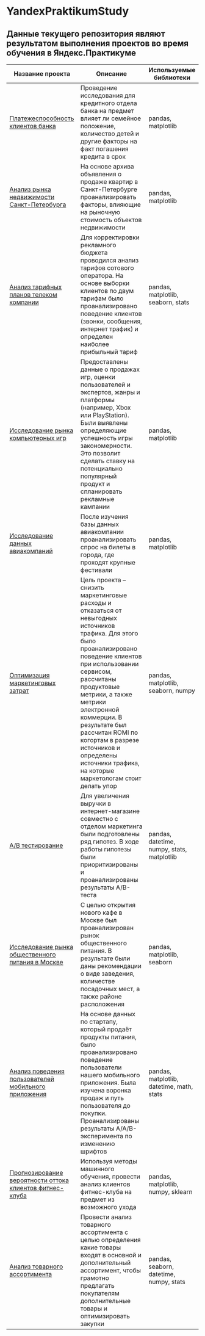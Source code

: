 # YandexPraktikumStudy

## Данные текущего репозитория являют результатом выполнения проектов во время обучения в Яндекс.Практикуме

Название проекта  | Описание  | Используемые библиотеки
------------- | ------------- | -------------
[Платежеспособность клиентов банка](https://github.com/LazarevaAP/YandexPraktikumStudy/tree/main/Credit) | Проведение исследования для кредитного отдела банка на предмет влияет ли семейное положение, количество детей и другие факторы на факт погашения кредита в срок | pandas, matplotlib
[Анализ рынка недвижимости Санкт-Петербурга](https://github.com/LazarevaAP/YandexPraktikumStudy/tree/main/Real_estate)  | На основе архива объявления о продаже квартир в Санкт-Петербурге проанализировать факторы, влияющие на рыночную стоимость объектов недвижимости | pandas, matplotlib
[Анализ тарифных планов телеком компании](https://github.com/LazarevaAP/YandexPraktikumStudy/tree/main/Tariffs)  | Для корректировки рекламного бюджета проводился анализ тарифов сотового оператора. На основе выборки клиентов по двум тарифам было проанализировано поведение клиентов (звонки, сообщения, интернет трафик) и определен наиболее прибыльный тариф | pandas, matplotlib, seaborn, stats
[Исследование рынка компьютерных игр](https://github.com/LazarevaAP/YandexPraktikumStudy/tree/main/Games)  | Предоставлены данные о продажах игр, оценки пользователей и экспертов, жанры и платформы (например, Xbox или PlayStation). Были выявлены определяющие успешность игры закономерности. Это позволит сделать ставку на потенциально популярный продукт и спланировать рекламные кампании | pandas, matplotlib
[Исследование данных авиакомпаний](https://github.com/LazarevaAP/YandexPraktikumStudy/tree/main/Airlines)  | После изучения базы данных авиакомпании проанализировать спрос на билеты в города, где проходят крупные фестивали | pandas, matplotlib
[Оптимизация маркетинговых затрат](https://github.com/LazarevaAP/YandexPraktikumStudy/tree/main/Marketing) | Цель проекта – снизить маркетинговые расходы и отказаться от невыгодных источников трафика. Для этого было проанализировано поведение клиентов при использовании сервисом, рассчитаны продуктовые метрики, а также метрики электронной коммерции. В результате был рассчитан ROMI по когортам в разрезе источников и определены источники трафика, на которые маркетологам стоит делать упор | pandas, matplotlib, seaborn, numpy
[А/В тестирование](https://github.com/LazarevaAP/YandexPraktikumStudy/tree/main/AB-test)  | Для увеличения выручки в интернет-магазине совместно с отделом маркетинга были подготовлены ряд гипотез. В ходе работы гипотезы были приоритизированы и проанализированы результаты A/B-теста | pandas, datetime, numpy, stats, matplotlib
[Исследование рынка общественного питания в Москве](https://github.com/LazarevaAP/YandexPraktikumStudy/tree/main/Restaurants)  | С целью открытия нового кафе в Москве был проанализирован рынок общественного питания. В результате были даны рекомендации о виде заведения, количестве посадочных мест, а также районе расположения | pandas, matplotlib, seaborn
[Анализ поведения пользователей мобильного приложения](https://github.com/LazarevaAP/YandexPraktikumStudy/tree/main/Mobile_app)  | На основе данных по стартапу, который продаёт продукты питания, было проанализировано поведение пользователи нашего мобильного приложения. Была изучена воронка продаж и путь пользователя до покупки. Проанализированы результаты A/A/B-эксперимента по изменению шрифтов | pandas, matplotlib, datetime, math, stats
[Прогнозирование вероятности оттока клиентов фитнес-клуба](https://github.com/LazarevaAP/YandexPraktikumStudy/tree/main/Outflow_of_customers)  | Используя методы машинного обучения, провести анализ клиентов фитнес-клуба на предмет из возможного ухода | pandas, matplotlib,  numpy, sklearn
[Анализ товарного ассортимента](https://github.com/LazarevaAP/YandexPraktikumStudy/tree/main/Ecommerce)  | Провести анализ товарного ассортимента с целью определения какие товары входят в основной и дополнительный ассортимент, чтобы грамотно предлагать покупателям дополнительные товары и оптимизировать закупки | pandas, seaborn, datetime, numpy, stats
